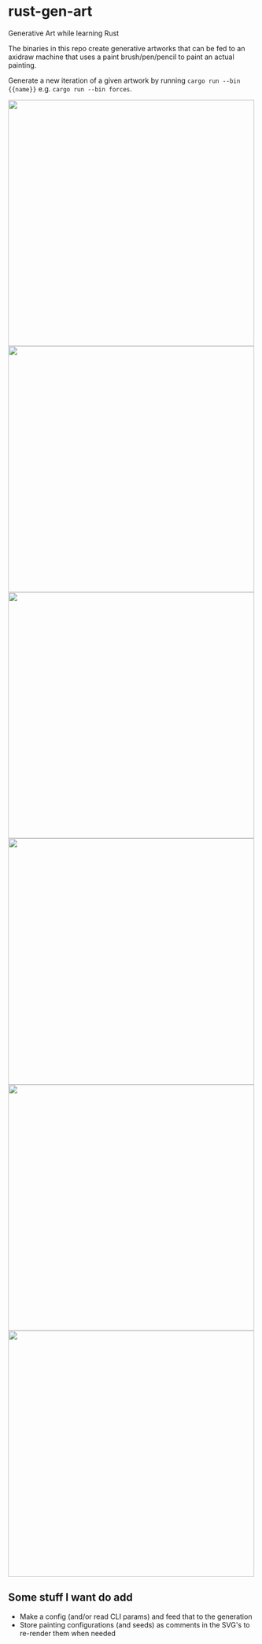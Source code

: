 # rust-gen-art
Generative Art while learning Rust

The binaries in this repo create generative artworks that can be fed to an axidraw machine that uses a paint brush/pen/pencil to paint an actual painting. 

Generate a new iteration of a given artwork by running `cargo run --bin {{name}}` e.g. `cargo run --bin forces`.

<div style="display: flex; flex-wrap: wrap;">
<img src="https://user-images.githubusercontent.com/207421/199185441-fb38b139-a3f7-40c0-b848-1253ab2aef95.jpg" width="500px"/>
<img src="https://user-images.githubusercontent.com/207421/199185514-8e032933-81d9-415d-8bb1-7372efe30a33.jpg" width="500px"/>
<img src="https://user-images.githubusercontent.com/207421/199185658-2aa2be0f-ee94-4efa-b844-9065b7f2f6d9.png" width="500px"/>
<img src="https://user-images.githubusercontent.com/207421/199186222-0ca0e919-b200-4b17-a0c6-1d6ba1b5cb37.png" width="500px"/>
<img src="https://user-images.githubusercontent.com/207421/199185325-ff4c0ee0-215d-4909-82f8-212e69ccdf57.jpg" width="500px"/>
<img src="https://user-images.githubusercontent.com/207421/199186595-2c2f2c9e-4f65-4780-85bf-008aba92dab2.svg" width="500px"/>
</div>

## Some stuff I want do add

* Make a config (and/or read CLI params) and feed that to the generation
* Store painting configurations (and seeds) as comments in the SVG's to re-render them when needed
